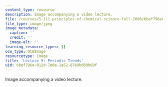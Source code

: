 ```yaml
---
content_type: resource
description: Image accompanying a video lecture.
file: /courses/5-111-principles-of-chemical-science-fall-2008/6bef796e012d7e0a1a528769bd89b69f_9.jpg
file_type: image/jpeg
image_metadata:
  caption: ''
  credit: ''
  image-alt: ''
learning_resource_types: []
ocw_type: OCWImage
resourcetype: Image
title: 'Lecture 9: Periodic Trends'
uid: 6bef796e-012d-7e0a-1a52-8769bd89b69f
---
```

Image accompanying a video lecture.


